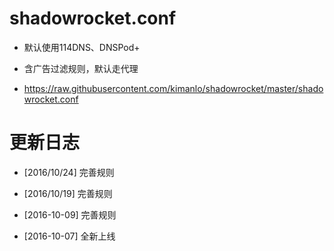 #	shadowrocket.conf

-	默认使用114DNS、DNSPod+

-	含广告过滤规则，默认走代理

-	https://raw.githubusercontent.com/kimanlo/shadowrocket/master/shadowrocket.conf


#	更新日志

-	[2016/10/24]	完善规则

-	[2016/10/19]	完善规则

-	[2016-10-09]	完善规则

-	[2016-10-07]	全新上线
